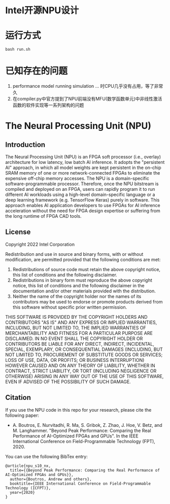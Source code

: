 # Intel开源NPU设计

# 运行方式
```
bash run.sh
```


# 已知存在的问题

1. performance model running simulation ... 时CPU几乎没有占用，等了非常久
1. 在compiler.py中官方提到了NPU前端没有MFU(数学函数单元)中非线性激活函数的软件实现等一系列架构的问题

# The Neural Processing Unit (NPU)

## Introduction
The Neural Processing Unit (NPU) is an FPGA soft processor (i.e., overlay) architecture for low latency, low batch AI inference. It adopts the "persistent AI" approach, in which all model weights are kept persistent in the on-chip SRAM memory of one or more network-connected FPGAs to eliminate the expensive off-chip memory accesses. The NPU is a domain-specific software-programmable processor. Therefore, once the NPU bitstream is compiled and deployed on an FPGA, users can rapidly program it to run different AI workloads using a high-level domain-specific language or a deep learning framework (e.g. TensorFlow Keras) purely in software. This approach enables AI application developers to use FPGAs for AI inference acceleration without the need for FPGA design expertise or suffering from the long runtime of FPGA CAD tools.

## License
Copyright 2022 Intel Corporation

Redistribution and use in source and binary forms, with or without modification, are permitted provided that the following conditions are met:
1. Redistributions of source code must retain the above copyright notice, this list of conditions and the following disclaimer.
2. Redistributions in binary form must reproduce the above copyright notice, this list of conditions and the following disclaimer in the documentation and/or other materials provided with the distribution.
3. Neither the name of the copyright holder nor the names of its contributors may be used to endorse or promote products derived from this software without specific prior written permission.

THIS SOFTWARE IS PROVIDED BY THE COPYRIGHT HOLDERS AND CONTRIBUTORS "AS IS" AND ANY EXPRESS OR IMPLIED WARRANTIES, INCLUDING, BUT NOT LIMITED TO, THE IMPLIED WARRANTIES OF MERCHANTABILITY AND FITNESS FOR A PARTICULAR PURPOSE ARE DISCLAIMED. IN NO EVENT SHALL THE COPYRIGHT HOLDER OR CONTRIBUTORS BE LIABLE FOR ANY DIRECT, INDIRECT, INCIDENTAL, SPECIAL, EXEMPLARY, OR CONSEQUENTIAL DAMAGES (INCLUDING, BUT NOT LIMITED TO, PROCUREMENT OF SUBSTITUTE GOODS OR SERVICES; LOSS OF USE, DATA, OR PROFITS; OR BUSINESS INTERRUPTION) HOWEVER CAUSED AND ON ANY THEORY OF LIABILITY, WHETHER IN CONTRACT, STRICT LIABILITY, OR TORT (INCLUDING NEGLIGENCE OR OTHERWISE) ARISING IN ANY WAY OUT OF THE USE OF THIS SOFTWARE, EVEN IF ADVISED OF THE POSSIBILITY OF SUCH DAMAGE.

## Citation
If you use the NPU code in this repo for your research, please cite the following paper:
* A. Boutros, E. Nurvitadhi, R. Ma, S. Gribok, Z. Zhao, J. Hoe, V. Betz, and M. Langhammer. "Beyond Peak Performance: Comparing the Real Performance of AI-Optimized FPGAs and GPUs". In the IEEE International Conference on Field-Programmable Technology (FPT), 2020.

You can use the following BibTex entry:
```plaintext
@article{npu_s10_nx,
  title={{Beyond Peak Performance: Comparing the Real Performance of AI-Optimized FPGAs and GPUs}},
  author={Boutros, Andrew and others},
  booktitle={IEEE International Conference on Field-Programmable Technology (ICFPT)},
  year={2020}
}
```
